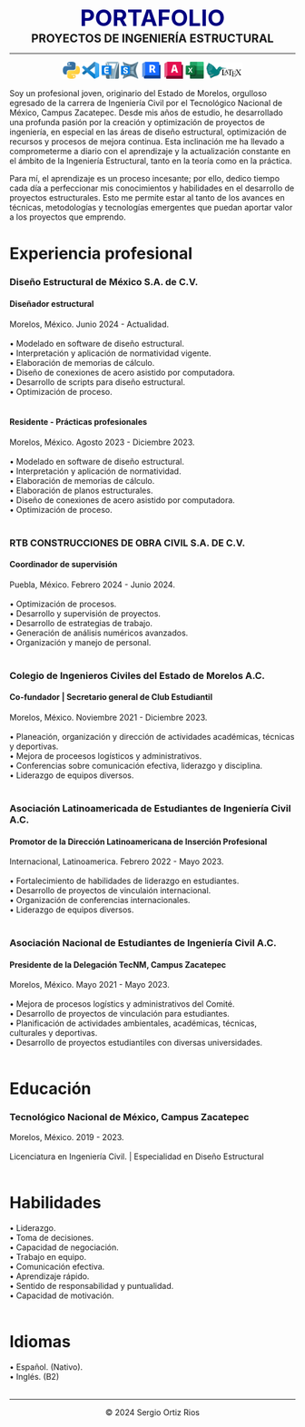 <center><span style="font-size: 40px; color: #000080;"><b>PORTAFOLIO</b></span></center>

<center><span style="font-size: 20px;"><b>PROYECTOS DE INGENIERÍA ESTRUCTURAL</b></span></center>

---

<p align="center">
<img src="assets\img\python logo.png" width="6%" height="10%">
<img src="assets\img\vs code logo.png" width="6%" height="10%">
<img src="assets\img\etabs logo.png" width="6%" height="10%">
<img src="assets\img\sap2000 logo.png" width="6%" height="10%">
<img src="assets\img\revit logo.png" width="7.6%" height="10%">
<img src="assets\img\autocad logo1.png" width="6.65%" height="10%">
<img src="assets\img\excel logo.png" width="6.5%" height="10%">
<img src="assets\img\latex logo.png" width="12.5%" height="10%">
</p>

Soy un profesional joven, originario del Estado de Morelos, orgulloso egresado de la carrera de Ingeniería Civil por el Tecnológico Nacional de México, Campus Zacatepec. Desde mis años de estudio, he desarrollado una profunda pasión por la creación y optimización de proyectos de ingeniería, en especial en las áreas de diseño estructural, optimización de recursos y procesos de mejora continua. Esta inclinación me ha llevado a comprometerme a diario con el aprendizaje y la actualización constante en el ámbito de la Ingeniería Estructural, tanto en la teoría como en la práctica.

Para mí, el aprendizaje es un proceso incesante; por ello, dedico tiempo cada día a perfeccionar mis conocimientos y habilidades en el desarrollo de proyectos estructurales. Esto me permite estar al tanto de los avances en técnicas, metodologías y tecnologías emergentes que puedan aportar valor a los proyectos que emprendo.



<p align="center">

</p>

# **Experiencia profesional**

<div class="container">
        <div class="section">
            <h3>Diseño Estructural de México S.A. de C.V.</h3>
             <h4>Diseñador estructural</h4>
            <div class="location">Morelos, México. Junio 2024 - Actualidad.</div><br>
            <div class="details">
                <div>• Modelado en software de diseño estructural.</div>
                <div>• Interpretación y aplicación de normatividad vigente.</div>
                <div>• Elaboración de memorias de cálculo.</div>
                <div>• Diseño de conexiones de acero asistido por computadora.</div>
                <div>• Desarrollo de scripts para diseño estructural.</div>
                <div>• Optimización de proceso.</div>
            </div>
        </div><br>
            <h4>Residente - Prácticas profesionales</h4>
            <div class="location">Morelos, México. Agosto 2023 - Diciembre 2023.</div><br>
            <div class="details">
                <div>• Modelado en software de diseño estructural.</div>
                <div>• Interpretación y aplicación de normatividad.</div>
                <div>• Elaboración de memorias de cálculo.</div>
                <div>• Elaboración de planos estructurales.</div>
                <div>• Diseño de conexiones de acero asistido por computadora.</div>
                <div>• Optimización de proceso.</div>
            </div>
        </div><br>


<div class="container">
        <div class="section">
            <h3>RTB CONSTRUCCIONES DE OBRA CIVIL S.A. DE C.V.</h3>
            <h4>Coordinador de supervisión</h4>
            <div class="location">Puebla, México. Febrero 2024 - Junio 2024.</div><br>
            <div class="details">
                <div>• Optimización de procesos.</div>
                <div>• Desarrollo y supervisión de proyectos.</div>
                <div>• Desarrollo de estrategias de trabajo.</div>
                <div>• Generación de análisis numéricos avanzados.</div>
                <div>• Organización y manejo de personal.</div>
            </div>
        </div><br>

<div class="container">
        <div class="section">
            <h3>Colegio de Ingenieros Civiles del Estado de Morelos A.C.</h3>
            <h4>Co-fundador | Secretario general de Club Estudiantil</h4>
            <div class="location">Morelos, México. Noviembre 2021 - Diciembre 2023.</div><br>
            <div class="details">
                <div>• Planeación, organización y dirección de actividades académicas, técnicas y deportivas.</div>
                <div>• Mejora de proceesos logísticos y administrativos.</div>
                <div>• Conferencias sobre comunicación efectiva, liderazgo y disciplina.</div>
                <div>• Liderazgo de equipos diversos.</div>
            </div>
        </div><br>

<div class="container">
        <div class="section">
            <h3>Asociación Latinoamericada de Estudiantes de Ingeniería Civil A.C.</h3>
            <h4>Promotor de la Dirección Latinoamericana de Inserción Profesional</h4>
            <div class="location">Internacional, Latinoamerica. Febrero 2022 - Mayo 2023.</div><br>
            <div class="details">
                <div>• Fortalecimiento de habilidades de liderazgo en estudiantes.</div>
                <div>• Desarrollo de proyectos de vinculaión internacional.</div>
                <div>• Organización de conferencias internacionales.</div>
                <div>• Liderazgo de equipos diversos.</div>
            </div>
        </div><br>

<div class="container">
        <div class="section">
            <h3>Asociación Nacional de Estudiantes de Ingeniería Civil A.C.</h3>
            <h4>Presidente de la Delegación TecNM, Campus Zacatepec</h4>
            <div class="location">Morelos, México. Mayo 2021 - Mayo 2023.</div><br>
            <div class="details">
                <div>• Mejora de procesos logístics y administrativos del Comité.</div>
                <div>• Desarrollo de proyectos de vinculación para estudiantes.</div>
                <div>• Planificación de actividades ambientales, académicas, técnicas, culturales y deportivas.</div>
                <div>• Desarrollo de proyectos estudiantiles con diversas universidades.</div>
            </div>
        </div><br>




# Educación

<div class="container">
        <div class="section">
            <h3>Tecnológico Nacional de México, Campus Zacatepec</h3>
            <div class="location">Morelos, México. 2019 - 2023.</div><br>
            <div class="details">
                <div>Licenciatura en Ingeniería Civil. | Especialidad en Diseño Estructural</div>
            </div>
        </div><br>

# Habilidades

<div class="container">
        <div class="section">
            <div class="details">
                <div>• Liderazgo.</div>
                <div>• Toma de decisiones.</div>
                <div>• Capacidad de negociación.</div>
                <div>• Trabajo en equipo.</div>
                <div>• Comunicación efectiva.</div>
                <div>• Aprendizaje rápido.</div>
                <div>• Sentido de responsabilidad y puntualidad.</div>
                <div>• Capacidad de motivación.</div>
            </div>
        </div><br>

# Idiomas

<div class="container">
        <div class="section">
            <div class="details">
                <div>• Español. (Nativo).</div>
                <div>• Inglés. (B2)</div>
            </div>
        </div><br>

---

<center> © 2024 Sergio Ortiz Rios </center>

